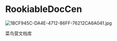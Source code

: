 # RookiableDocCen

![1BCF945C-DA4E-4712-86FF-76212CA6A041.jpg](https://img1.imgtp.com/2023/11/13/hwPdrMGY.jpg)

菜鸟营文档库
